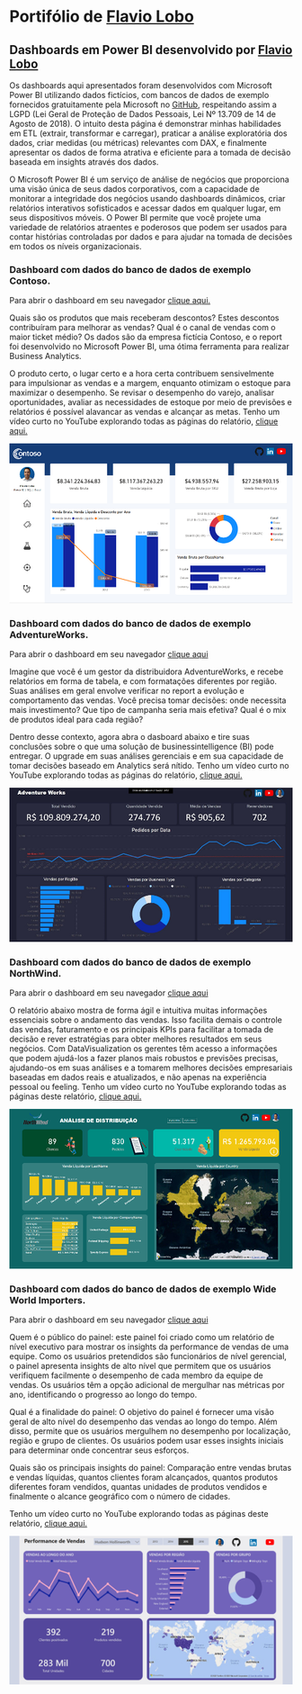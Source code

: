 # Portifólio de [Flavio Lobo](https://www.linkedin.com/in/flavioclobo)

## Dashboards em Power BI desenvolvido por [Flavio Lobo](https://www.linkedin.com/in/flavioclobo)
Os dashboards aqui apresentados foram desenvolvidos com Microsoft Power BI utilizando dados fictícios, com bancos de dados de exemplo fornecidos gratuitamente pela Microsoft no [GitHub](https://github.com/microsoft/sql-server-samples/tree/master/samples/databases), respeitando assim a LGPD (Lei Geral de Proteção de Dados Pessoais, Lei Nº 13.709 de 14 de Agosto de 2018). O intuito desta página é demonstrar minhas habilidades em ETL (extrair, transformar e carregar), praticar a análise exploratória dos dados, criar medidas (ou métricas) relevantes com DAX, e finalmente apresentar os dados de forma atrativa e eficiente para a tomada de decisão baseada em insights através dos dados.

O Microsoft Power BI é um serviço de análise de negócios que proporciona uma visão única de seus dados corporativos, com a capacidade de monitorar a integridade dos negócios usando dashboards dinâmicos, criar relatórios interativos sofisticados e acessar dados em qualquer lugar, em seus dispositivos móveis. O Power BI permite que você projete uma variedade de relatórios atraentes e poderosos que podem ser usados para contar histórias controladas por dados e para ajudar na tomada de decisões em todos os níveis organizacionais.


### Dashboard com dados do banco de dados de exemplo Contoso.
Para abrir o dashboard em seu navegador [clique aqui.](https://app.powerbi.com/view?r=eyJrIjoiYjE2OTMwMjUtYTQyNC00M2MyLWI2ZmMtYWU3ZWM4YjA4YjY3IiwidCI6IjQ1MWU1NjVkLTZjMzMtNDU4MS05ZDUyLWE1MzUwZDY2OTU0MiJ9)

Quais são os produtos que mais receberam descontos? Estes descontos contribuíram para melhorar as vendas? Qual é o canal de vendas com o maior ticket médio? Os dados são da empresa fictícia Contoso, e o report foi desenvolvido no Microsoft Power BI, uma ótima ferramenta para realizar Business Analytics.

O produto certo, o lugar certo e a hora certa contribuem sensivelmente para impulsionar as vendas e a margem, enquanto otimizam o estoque para maximizar o desempenho. Se revisar o desempenho do varejo, analisar oportunidades, avaliar as necessidades de estoque por meio de previsões e relatórios é possível alavancar as vendas e alcançar as metas. Tenho um vídeo curto no YouTube explorando todas as páginas do relatório, [clique aqui.](https://youtu.be/lCsxmK0JwZM)

[![Contoso](images/Contoso_spark_mini.png)](https://app.powerbi.com/view?r=eyJrIjoiYjE2OTMwMjUtYTQyNC00M2MyLWI2ZmMtYWU3ZWM4YjA4YjY3IiwidCI6IjQ1MWU1NjVkLTZjMzMtNDU4MS05ZDUyLWE1MzUwZDY2OTU0MiJ9)


### Dashboard com dados do banco de dados de exemplo AdventureWorks.
Para abrir o dashboard em seu navegador [clique aqui](https://app.powerbi.com/view?r=eyJrIjoiMzM5MjM3MWMtOTU3NS00MmFiLTk4Y2YtOGM5MjQ5ZDliZDMyIiwidCI6IjQ1MWU1NjVkLTZjMzMtNDU4MS05ZDUyLWE1MzUwZDY2OTU0MiJ9)

Imagine que você é um gestor da distribuidora AdventureWorks, e recebe relatórios em forma de tabela, e com formatações diferentes por região. Suas análises em geral envolve verificar no report a evolução e comportamento das vendas. Você precisa tomar decisões: onde necessita mais investimento? Que tipo de campanha seria mais efetiva? Qual é o mix de produtos ideal para cada região?
 
Dentro desse contexto, agora abra o dasboard abaixo e tire suas conclusões sobre o que uma solução de businessintelligence (BI) pode entregar. O upgrade em suas análises gerenciais e em sua capacidade de tomar decisões baseado em Analytics será nítido. Tenho um vídeo curto no YouTube explorando todas as páginas do relatório, [clique aqui.](https://youtu.be/8KQwt4jnyk8)

[![AventureWorks](images/AdventureWorks_dark_mini.png)](https://app.powerbi.com/view?r=eyJrIjoiMzM5MjM3MWMtOTU3NS00MmFiLTk4Y2YtOGM5MjQ5ZDliZDMyIiwidCI6IjQ1MWU1NjVkLTZjMzMtNDU4MS05ZDUyLWE1MzUwZDY2OTU0MiJ9)


### Dashboard com dados do banco de dados de exemplo NorthWind.
Para abrir o dashboard em seu navegador [clique aqui](https://app.powerbi.com/view?r=eyJrIjoiMTEyZDc0ZGQtNWE2Mi00MmU4LTg3MmQtYjYwZTk5YjAwNTlhIiwidCI6IjQ1MWU1NjVkLTZjMzMtNDU4MS05ZDUyLWE1MzUwZDY2OTU0MiJ9)

O relatório abaixo mostra de forma ágil e intuitiva muitas informações essenciais sobre o andamento das vendas. Isso facilita demais o controle das vendas, faturamento e os principais KPIs para facilitar a tomada de decisão e rever estratégias para obter melhores resultados em seus negócios. Com DataVisualization os gerentes têm acesso a informações que podem ajudá-los a fazer planos mais robustos e previsões precisas, ajudando-os em suas análises e a tomarem melhores decisões empresariais baseadas em dados reais e atualizados, e não apenas na experiência pessoal ou feeling.
Tenho um vídeo curto no YouTube explorando todas as páginas deste relatório, [clique aqui.](https://youtu.be/uZvZppbMRIk)

[![NorthWind](images/NorthWind_green_mini.png)](https://app.powerbi.com/view?r=eyJrIjoiMTEyZDc0ZGQtNWE2Mi00MmU4LTg3MmQtYjYwZTk5YjAwNTlhIiwidCI6IjQ1MWU1NjVkLTZjMzMtNDU4MS05ZDUyLWE1MzUwZDY2OTU0MiJ9)

### Dashboard com dados do banco de dados de exemplo Wide World Importers.
Para abrir o dashboard em seu navegador [clique aqui](https://app.powerbi.com/view?r=eyJrIjoiYmUxNDQxNDItYTYwYy00YWE3LThlNTctNjQ1OWY3OWM0NTMxIiwidCI6IjQ1MWU1NjVkLTZjMzMtNDU4MS05ZDUyLWE1MzUwZDY2OTU0MiJ9)

Quem é o público do painel:  este painel foi criado como um relatório de nível executivo para mostrar os insights da performance de vendas de uma equipe. Como os usuários pretendidos são funcionários de nível gerencial, o painel apresenta insights de alto nível que permitem que os usuários verifiquem facilmente o desempenho de cada membro da equipe de vendas. Os usuários têm a opção adicional de mergulhar nas métricas por ano, identificando o progresso ao longo do tempo. 

Qual é a finalidade do painel:  O objetivo do painel é fornecer uma visão geral de alto nível do desempenho das vendas ao longo do tempo. Além disso, permite que os usuários mergulhem no desempenho por localização, região e grupo de clientes. Os usuários podem usar esses insights iniciais para determinar onde concentrar seus esforços. 

Quais são os principais insights do painel: Comparação entre vendas brutas e vendas líquidas, quantos clientes foram alcançados, quantos produtos diferentes foram vendidos, quantas unidades de produtos vendidos e finalmente o alcance geográfico com o número de cidades.

Tenho um vídeo curto no YouTube explorando todas as páginas deste relatório, [clique aqui.](https://youtu.be/pluAEK6HNH4)

[![Wide World Importers](images/WWI.png)](https://app.powerbi.com/view?r=eyJrIjoiYmUxNDQxNDItYTYwYy00YWE3LThlNTctNjQ1OWY3OWM0NTMxIiwidCI6IjQ1MWU1NjVkLTZjMzMtNDU4MS05ZDUyLWE1MzUwZDY2OTU0MiJ9)
